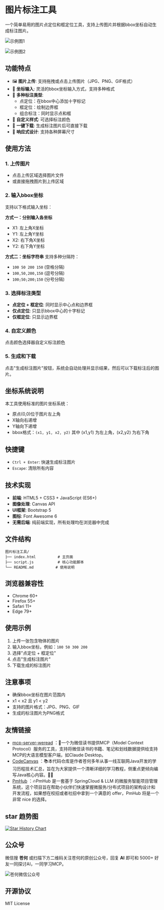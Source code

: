 # 图片标注工具

一个简单易用的图片点定位和框定位工具，支持上传图片并根据bbox坐标自动生成标注图片。

![示例图1](https://cdn.canghecode.com/blog/20250528070456.png)

![示例图2](https://cdn.canghecode.com/blog/20250528070702.png)

## 功能特点

- 🖼️ **图片上传**: 支持拖拽或点击上传图片（JPG、PNG、GIF格式）
- 📐 **坐标输入**: 灵活的bbox坐标输入方式，支持多种格式
- 🎯 **多种标注类型**: 
  - 点定位：在bbox中心添加十字标记
  - 框定位：绘制边界框
  - 组合标注：同时显示点和框
- 🎨 **自定义样式**: 可选择标注颜色
- 💾 **一键下载**: 生成标注图片后可直接下载
- 📱 **响应式设计**: 支持各种屏幕尺寸

## 使用方法

### 1. 上传图片
- 点击上传区域选择图片文件
- 或直接拖拽图片到上传区域

### 2. 输入bbox坐标
支持以下格式输入坐标：

**方式一：分别输入各坐标**
- X1: 左上角X坐标
- Y1: 左上角Y坐标  
- X2: 右下角X坐标
- Y2: 右下角Y坐标

**方式二：坐标字符串**
支持多种分隔符：
- `100 50 200 150` (空格分隔)
- `100,50,200,150` (逗号分隔)
- `100;50;200;150` (分号分隔)

### 3. 选择标注类型
- **点定位 + 框定位**: 同时显示中心点和边界框
- **仅点定位**: 只显示bbox中心的十字标记
- **仅框定位**: 只显示边界框

### 4. 自定义颜色
点击颜色选择器自定义标注颜色

### 5. 生成和下载
点击"生成标注图片"按钮，系统会自动处理并显示结果，然后可以下载标注后的图片。

## 坐标系统说明

本工具使用标准的图片坐标系统：
- 原点(0,0)位于图片左上角
- X轴向右递增
- Y轴向下递增
- bbox格式：`(x1, y1, x2, y2)` 其中 (x1,y1) 为左上角，(x2,y2) 为右下角

## 快捷键

- `Ctrl + Enter`: 快速生成标注图片
- `Escape`: 清除所有内容

## 技术实现

- **前端**: HTML5 + CSS3 + JavaScript (ES6+)
- **图像处理**: Canvas API
- **UI框架**: Bootstrap 5
- **图标**: Font Awesome 6
- **无需后端**: 纯前端实现，所有处理均在浏览器中完成

## 文件结构

```
图片标注工具/
├── index.html          # 主页面
├── script.js           # 核心功能脚本
└── README.md          # 使用说明
```

## 浏览器兼容性

- Chrome 60+
- Firefox 55+
- Safari 11+
- Edge 79+

## 使用示例

1. 上传一张包含物体的图片
2. 输入bbox坐标，例如：`100 50 300 200`
3. 选择"点定位 + 框定位"
4. 点击"生成标注图片"
5. 下载生成的标注图片

## 注意事项

- 确保bbox坐标在图片范围内
- x1 < x2 且 y1 < y2
- 支持的图片格式：JPG、PNG、GIF
- 生成的标注图片为PNG格式


## 友情链接

- [mcp-server-weread](https://github.com/freestylefly/mcp-server-weread) ：🚀一个为微信读书提供MCP（Model Context Protocol）服务的工具，支持将微信读书的书籍、笔记和划线数据提供给支持MCP的大语言模型客户端，如Claude Desktop。
- [CodeCanvas](https://github.com/freestylefly/CodeCanvas) ：📚本代码仓库是作者苍何多年从事一线互联网Java开发的学习历程技术汇总，旨在为大家提供一个清晰详细的学习教程，侧重点更倾向编写Java核心内容。💪🏻
- [PmHub](https://github.com/laigeoffer/pmhub) ：🔥PmHub 是一套基于 SpringCloud & LLM 的微服务智能项目管理系统，这个项目旨在帮助小伙伴们快速掌握微服务/分布式项目的架构设计和开发流程，如果想在校招或者社招中拿到一个满意的 offer，PmHub 将是一个非常 nice 的选择。

## star 趋势图

[![Star History Chart](https://api.star-history.com/svg?repos=freestylefly/mcp-server-weread&type=Date)](https://star-history.com/#freestylefly/mcp-server-weread&Date)

## 公众号

微信搜 **苍何** 或扫描下方二维码关注苍何的原创公众号，回复 **AI** 即可和 5000+ 好友一同探讨AI，一同学习MCP。

![苍何微信公众号](https://cdn.tobebetterjavaer.com/stutymore/%E6%89%AB%E7%A0%81_%E6%90%9C%E7%B4%A2%E8%81%94%E5%90%88%E4%BC%A0%E6%92%AD%E6%A0%B7%E5%BC%8F-%E6%A0%87%E5%87%86%E8%89%B2%E7%89%88.png)


## 开源协议

MIT License 